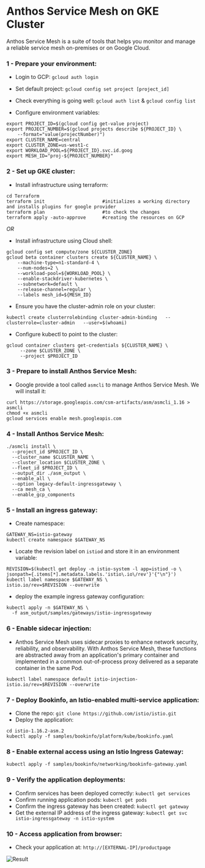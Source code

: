 # Anthos Service Mesh on GKE Cluster
Anthos Service Mesh is a suite of tools that helps you monitor and manage a reliable service mesh on-premises or on Google Cloud.

### 1 - Prepare your environment:
- Login to GCP: `gcloud auth login`

- Set default project: `gcloud config set project [project_id]`

- Check everything is going well: `gcloud auth list` & `gcloud config list`

- Configure environment variables:
```
export PROJECT_ID=$(gcloud config get-value project)
export PROJECT_NUMBER=$(gcloud projects describe ${PROJECT_ID} \
    --format="value(projectNumber)")
export CLUSTER_NAME=central
export CLUSTER_ZONE=us-west1-c
export WORKLOAD_POOL=${PROJECT_ID}.svc.id.goog
export MESH_ID="proj-${PROJECT_NUMBER}"
```

### 2 - Set up GKE cluster:
- Install infrastructure using terraform:
```
cd Terraform
terraform init                     #initializes a working directory and installs plugins for google provider
terraform plan                     #to check the changes
terraform apply -auto-approve      #creating the resources on GCP
```
_OR_

- Install infrastructure using Cloud shell:
```
gcloud config set compute/zone ${CLUSTER_ZONE}
gcloud beta container clusters create ${CLUSTER_NAME} \
    --machine-type=n1-standard-4 \
    --num-nodes=2 \
    --workload-pool=${WORKLOAD_POOL} \
    --enable-stackdriver-kubernetes \
    --subnetwork=default \
    --release-channel=regular \
    --labels mesh_id=${MESH_ID}
```
- Ensure you have the cluster-admin role on your cluster:
```
kubectl create clusterrolebinding cluster-admin-binding   --clusterrole=cluster-admin   --user=$(whoami)
```
- Configure kubectl to point to the cluster:
```
gcloud container clusters get-credentials ${CLUSTER_NAME} \
     --zone $CLUSTER_ZONE \
     --project $PROJECT_ID
```

### 3 - Prepare to install Anthos Service Mesh:
- Google provide a tool called `asmcli` to manage Anthos Service Mesh. We will install it:
```
curl https://storage.googleapis.com/csm-artifacts/asm/asmcli_1.16 > asmcli
chmod +x asmcli
gcloud services enable mesh.googleapis.com
```

### 4 - Install Anthos Service Mesh:
```
./asmcli install \
  --project_id $PROJECT_ID \
  --cluster_name $CLUSTER_NAME \
  --cluster_location $CLUSTER_ZONE \
  --fleet_id $PROJECT_ID \
  --output_dir ./asm_output \
  --enable_all \
  --option legacy-default-ingressgateway \
  --ca mesh_ca \
  --enable_gcp_components
```

### 5 - Install an ingress gateway:
- Create namespace:
```
GATEWAY_NS=istio-gateway
kubectl create namespace $GATEWAY_NS
```
- Locate the revision label on `istiod` and store it in an environment variable:
```
REVISION=$(kubectl get deploy -n istio-system -l app=istiod -o \
jsonpath={.items[*].metadata.labels.'istio\.io\/rev'}'{"\n"}')
kubectl label namespace $GATEWAY_NS \
istio.io/rev=$REVISION --overwrite
```
- deploy the example ingress gateway configuration:
```
kubectl apply -n $GATEWAY_NS \
  -f asm_output/samples/gateways/istio-ingressgateway
```
### 6 - Enable sidecar injection:
- Anthos Service Mesh uses sidecar proxies to enhance network security, reliability, and observability. 
With Anthos Service Mesh, these functions are abstracted away from an application's primary container and implemented in a common out-of-process proxy delivered as a separate container in the same Pod.
```
kubectl label namespace default istio-injection- istio.io/rev=$REVISION --overwrite
```

### 7 - Deploy Bookinfo, an Istio-enabled multi-service application:
- Clone the repo: `git clone https://github.com/istio/istio.git`
- Deploy the application:
```
cd istio-1.16.2-asm.2
kubectl apply -f samples/bookinfo/platform/kube/bookinfo.yaml
```

### 8 - Enable external access using an Istio Ingress Gateway:
```
kubectl apply -f samples/bookinfo/networking/bookinfo-gateway.yaml
```

### 9 - Verify the application deployments:
- Confirm services has been deployed correctly: `kubectl get services`
- Confirm running application pods: `kubectl get pods`
- Confirm the ingress gateway has been created: `kubectl get gateway`
- Get the external IP address of the ingress gateway: `kubectl get svc istio-ingressgateway -n istio-system`

### 10 - Access application from browser:
- Check your application at: `http://[EXTERNAL-IP]/productpage`

![Result](https://github.com/Abdullah-Elkasaby/GCP-Project-Group-5/assets/45972231/06596626-cdaf-43e1-ac83-64456d3ca793)

